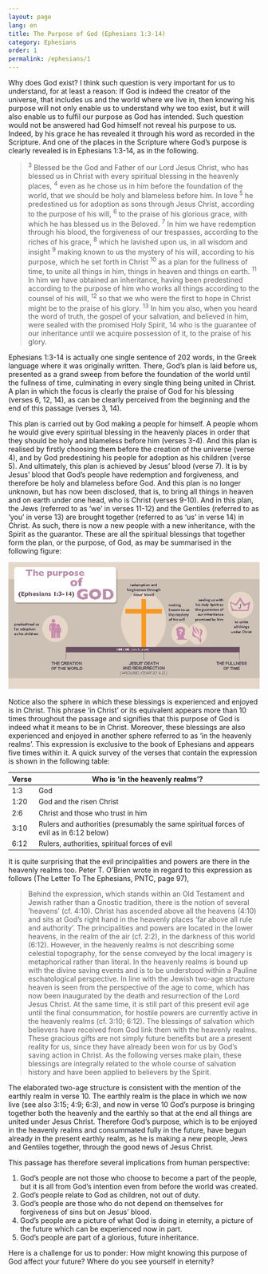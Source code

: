 ```yaml
---
layout: page
lang: en
title: The Purpose of God (Ephesians 1:3-14)
category: Ephesians
order: 1
permalink: /ephesians/1
---
```


Why does God exist? I think such question is very important for us to understand, for at least a reason: If God is indeed the creator of the universe, that includes us and the world where we live in, then knowing his purpose will not only enable us to understand why we too exist, but it will also enable us to fulfil our purpose as God has intended. Such question would not be answered had God himself not reveal his purpose to us. Indeed, by his grace he has revealed it through his word as recorded in the Scripture. And one of the places in the Scripture where God’s purpose is clearly revealed is in Ephesians 1:3-14, as in the following.

> <sup>3</sup> Blessed be the God and Father of our Lord Jesus Christ, who has blessed us in Christ with every spiritual blessing in the heavenly places, <sup>4</sup> even as he chose us in him before the foundation of the world, that we should be holy and blameless before him. In love <sup>5</sup> he predestined us for adoption as sons through Jesus Christ, according to the purpose of his will, <sup>6</sup> to the praise of his glorious grace, with which he has blessed us in the Beloved. <sup>7</sup> In him we have redemption through his blood, the forgiveness of our trespasses, according to the riches of his grace, <sup>8</sup> which he lavished upon us, in all wisdom and insight <sup>9</sup> making known to us the mystery of his will, according to his purpose, which he set forth in Christ <sup>10</sup> as a plan for the fullness of time, to unite all things in him, things in heaven and things on earth. <sup>11</sup> In him we have obtained an inheritance, having been predestined according to the purpose of him who works all things according to the counsel of his will, <sup>12</sup> so that we who were the first to hope in Christ might be to the praise of his glory. <sup>13</sup> In him you also, when you heard the word of truth, the gospel of your salvation, and believed in him, were sealed with the promised Holy Spirit, 14 who is the guarantee of our inheritance until we acquire possession of it, to the praise of his glory.

Ephesians 1:3-14 is actually one single sentence of 202 words, in the Greek language where it was originally written. There, God’s plan is laid before us, presented as a grand sweep from before the foundation of the world until the fullness of time, culminating in every single thing being united in Christ. A plan in which the focus is clearly the praise of God for his blessing (verses 6, 12, 14), as can be clearly perceived from the beginning and the end of this passage (verses 3, 14).

This plan is carried out by God making a people for himself. A people whom he would give every spiritual blessing in the heavenly places in order that they should be holy and blameless before him (verses 3-4). And this plan is realised by firstly choosing them before the creation of the universe (verse 4), and by God predestining his people for adoption as his children (verse 5). And ultimately, this plan is achieved by Jesus’ blood (verse 7). It is by Jesus’ blood that God’s people have redemption and forgiveness, and therefore be holy and blameless before God. And this plan is no longer unknown, but has now been disclosed, that is, to bring all things in heaven and on earth under one head, who is Christ (verses 9-10). And in this plan, the Jews (referred to as ‘we’ in verses 11-12) and the Gentiles (referred to as ‘you’ in verse 13) are brought together (referred to as ‘us’ in verse 14) in Christ. As such, there is now a new people with a new inheritance, with the Spirit as the guarantor. These are all the spiritual blessings that together form the plan, or the purpose, of God, as may be summarised in the following figure:

![Timeline](/assets/images/ephesians/timeline.jpg)

Notice also the sphere in which these blessings is experienced and enjoyed is in Christ. This phrase ‘in Christ’ or its equivalent appears more than 10 times throughout the passage and signifies that this purpose of God is indeed what it means to be in Christ. Moreover, these blessings are also experienced and enjoyed in another sphere referred to as ‘in the heavenly realms’. This expression is exclusive to the book of Ephesians and appears five times within it. A quick survey of the verses that contain the expression is shown in the following table:

| Verse | Who is ‘in the heavenly realms’?                                                       |
|-------|----------------------------------------------------------------------------------------|
|  1:3  | God                                                                                    |
|  1:20 | God and the risen Christ                                                               |
|  2:6  | Christ and those who trust in him                                                      |
|  3:10 | Rulers and authorities (presumably the same spiritual forces of evil as in 6:12 below) |
|  6:12 | Rulers, authorities, spiritual forces of evil                                          |

It is quite surprising that the evil principalities and powers are there in the heavenly realms too. Peter T. O’Brien wrote in regard to this expression as follows (The Letter To The Ephesians, PNTC, page 97),

> Behind the expression, which stands within an Old Testament and Jewish rather than a Gnostic tradition, there is the notion of several ‘heavens’ (cf. 4:10). Christ has ascended above all the heavens (4:10) and sits at God’s right hand in the heavenly places ‘far above all rule and authority’. The principalities and powers are located in the lower heavens, in the realm of the air (cf. 2:2), in the darkness of this world (6:12). However, in the heavenly realms is not describing some celestial topography, for the sense conveyed by the local imagery is metaphorical rather than literal. In the heavenly realms is bound up with the divine saving events and is to be understood within a Pauline eschatological perspective. In line with the Jewish two-age structure heaven is seen from the perspective of the age to come, which has now been inaugurated by the death and resurrection of the Lord Jesus Christ. At the same time, it is still part of this present evil age until the final consummation, for hostile powers are currently active in the heavenly realms (cf. 3:10; 6:12). The blessings of salvation which believers have received from God link them with the heavenly realms. These gracious gifts are not simply future benefits but are a present reality for us, since they have already been won for us by God’s saving action in Christ. As the following verses make plain, these blessings are integrally related to the whole course of salvation history and have been applied to believers by the Spirit.

The elaborated two-age structure is consistent with the mention of the earthly realm in verse 10. The earthly realm is the place in which we now live (see also 3:15; 4:9; 6:3), and now in verse 10 God’s purpose is bringing together both the heavenly and the earthly so that at the end all things are united under Jesus Christ. Therefore God’s purpose, which is to be enjoyed in the heavenly realms and consummated fully in the future, have begun already in the present earthly realm, as he is making a new people, Jews and Gentiles together, through the good news of Jesus Christ.

This passage has therefore several implications from human perspective:

1. God’s people are not those who choose to become a part of the people, but it is all from God’s intention even from before the world was created.
2. God’s people relate to God as children, not out of duty.
3. God’s people are those who do not depend on themselves for forgiveness of sins but on Jesus’ blood.
4. God’s people are a picture of what God is doing in eternity, a picture of the future which can be experienced now in part.
5. God’s people are part of a glorious, future inheritance.

Here is a challenge for us to ponder: How might knowing this purpose of God affect your future? Where do you see yourself in eternity?